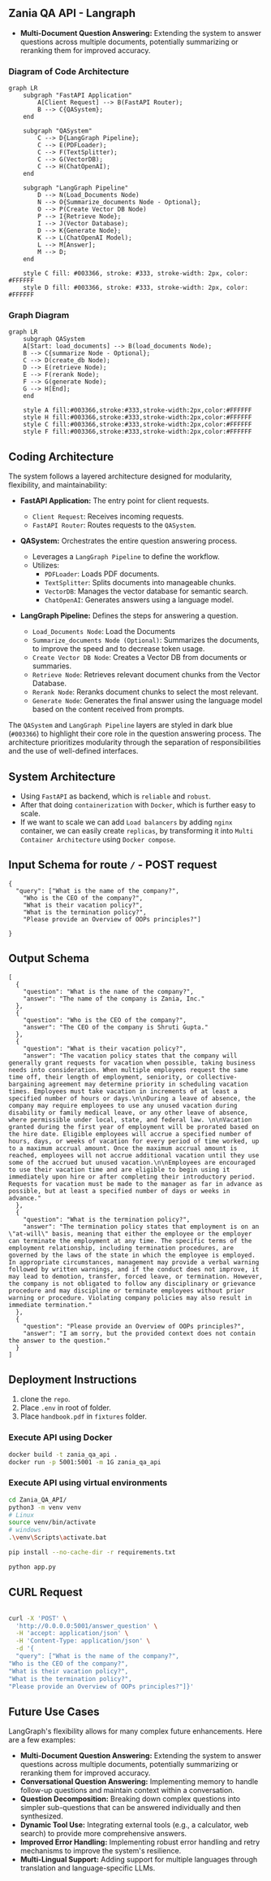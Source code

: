 ## Zania QA API - Langraph

* **Multi-Document Question Answering:** Extending the system to answer questions across multiple documents, potentially summarizing or reranking them for improved accuracy.

### Diagram of Code Architecture

```mermaid
graph LR
    subgraph "FastAPI Application"
        A[Client Request] --> B(FastAPI Router);
        B --> C{QASystem};
    end

    subgraph "QASystem"
        C --> D{LangGraph Pipeline};
        C --> E(PDFLoader);
        C --> F(TextSplitter);
        C --> G(VectorDB);
        C --> H(ChatOpenAI);
    end

    subgraph "LangGraph Pipeline"
        D --> N(Load_Documents Node)
        N --> O{Summarize_documents Node - Optional};
        O --> P(Create Vector DB Node)
        P --> I{Retrieve Node};
        I --> J(Vector Database);
        D --> K{Generate Node};
        K --> L(ChatOpenAI Model);
        L --> M[Answer];
        M --> D;
    end

    style C fill: #003366, stroke: #333, stroke-width: 2px, color: #FFFFFF
    style D fill: #003366, stroke: #333, stroke-width: 2px, color: #FFFFFF
```

### Graph Diagram

```mermaid
graph LR
    subgraph QASystem
    A[Start: load_documents] --> B(load_documents Node);
    B --> C{summarize Node - Optional};
    C --> D(create_db Node);
    D --> E(retrieve Node);
    E --> F(rerank Node);
    F --> G(generate Node);
    G --> H[End];
    end

    style A fill:#003366,stroke:#333,stroke-width:2px,color:#FFFFFF
    style H fill:#003366,stroke:#333,stroke-width:2px,color:#FFFFFF
    style C fill:#003366,stroke:#333,stroke-width:2px,color:#FFFFFF
    style F fill:#003366,stroke:#333,stroke-width:2px,color:#FFFFFF
```

## Coding Architecture

The system follows a layered architecture designed for modularity, flexibility, and maintainability:

*   **FastAPI Application:**  The entry point for client requests.
    *   `Client Request`: Receives incoming requests.
    *   `FastAPI Router`: Routes requests to the `QASystem`.

*   **QASystem:** Orchestrates the entire question answering process.
    *   Leverages a `LangGraph Pipeline` to define the workflow.
    *   Utilizes:
        *   `PDFLoader`: Loads PDF documents.
        *   `TextSplitter`: Splits documents into manageable chunks.
        *   `VectorDB`: Manages the vector database for semantic search.
        *   `ChatOpenAI`: Generates answers using a language model.

*   **LangGraph Pipeline:** Defines the steps for answering a question.
    *   `Load_Documents Node`: Load the Documents
    *   `Summarize_documents Node (Optional)`: Summarizes the documents, to improve the speed and to decrease token usage.
    *   `Create Vector DB Node`: Creates a Vector DB from documents or summaries.
    *   `Retrieve Node`: Retrieves relevant document chunks from the Vector Database.
    *   `Rerank Node`: Reranks document chunks to select the most relevant.
    *   `Generate Node`: Generates the final answer using the language model based on the content received from prompts.

The `QASystem` and `LangGraph Pipeline` layers are styled in dark blue (`#003366`) to highlight their core role in the question answering process. The architecture prioritizes modularity through the separation of responsibilities and the use of well-defined interfaces.

## System Architecture

* Using `FastAPI` as backend, which is `reliable` and `robust`.
* After that doing `containerization` with `Docker`, which is further easy to scale.
* If we want to scale we can add `Load balancers` by adding `nginx` container, we can easily create `replicas`, by
  transforming it into `Multi Container Architecture` using `Docker compose`.

## Input Schema for route `/` - POST request

```
{
  "query": ["What is the name of the company?",
    "Who is the CEO of the company?",
    "What is their vacation policy?",
    "What is the termination policy?",
    "Please provide an Overview of OOPs principles?"]

}
```

## Output Schema

```
[
  {
    "question": "What is the name of the company?",
    "answer": "The name of the company is Zania, Inc."
  },
  {
    "question": "Who is the CEO of the company?",
    "answer": "The CEO of the company is Shruti Gupta."
  },
  {
    "question": "What is their vacation policy?",
    "answer": "The vacation policy states that the company will generally grant requests for vacation when possible, taking business needs into consideration. When multiple employees request the same time off, their length of employment, seniority, or collective-bargaining agreement may determine priority in scheduling vacation times. Employees must take vacation in increments of at least a specified number of hours or days.\n\nDuring a leave of absence, the company may require employees to use any unused vacation during disability or family medical leave, or any other leave of absence, where permissible under local, state, and federal law. \n\nVacation granted during the first year of employment will be prorated based on the hire date. Eligible employees will accrue a specified number of hours, days, or weeks of vacation for every period of time worked, up to a maximum accrual amount. Once the maximum accrual amount is reached, employees will not accrue additional vacation until they use some of the accrued but unused vacation.\n\nEmployees are encouraged to use their vacation time and are eligible to begin using it immediately upon hire or after completing their introductory period. Requests for vacation must be made to the manager as far in advance as possible, but at least a specified number of days or weeks in advance."
  },
  {
    "question": "What is the termination policy?",
    "answer": "The termination policy states that employment is on an \"at-will\" basis, meaning that either the employee or the employer can terminate the employment at any time. The specific terms of the employment relationship, including termination procedures, are governed by the laws of the state in which the employee is employed. In appropriate circumstances, management may provide a verbal warning followed by written warnings, and if the conduct does not improve, it may lead to demotion, transfer, forced leave, or termination. However, the company is not obligated to follow any disciplinary or grievance procedure and may discipline or terminate employees without prior warning or procedure. Violating company policies may also result in immediate termination."
  },
  {
    "question": "Please provide an Overview of OOPs principles?",
    "answer": "I am sorry, but the provided context does not contain the answer to the question."
  }
]
```

## Deployment Instructions

1. clone the `repo`.
2. Place `.env` in root of folder.
3. Place `handbook.pdf` in `fixtures` folder.

### Execute API using Docker

```bash
docker build -t zania_qa_api .
docker run -p 5001:5001 -m 1G zania_qa_api
```

### Execute API using virtual environments

```bash
cd Zania_QA_API/
python3 -m venv venv
# Linux
source venv/bin/activate
# windows
.\venv\Scripts\activate.bat

pip install --no-cache-dir -r requirements.txt

python app.py
```

## CURL Request

```bash

curl -X 'POST' \
  'http://0.0.0.0:5001/answer_question' \
  -H 'accept: application/json' \
  -H 'Content-Type: application/json' \
  -d '{
  "query": ["What is the name of the company?",
"Who is the CEO of the company?",
"What is their vacation policy?",
"What is the termination policy?",
"Please provide an Overview of OOPs principles?"]}'
```

## Future Use Cases

LangGraph's flexibility allows for many complex future enhancements. Here are a few examples:

*   **Multi-Document Question Answering:** Extending the system to answer questions across multiple documents, potentially summarizing or reranking them for improved accuracy.
*   **Conversational Question Answering:** Implementing memory to handle follow-up questions and maintain context within a conversation.
*   **Question Decomposition:** Breaking down complex questions into simpler sub-questions that can be answered individually and then synthesized.
*   **Dynamic Tool Use:** Integrating external tools (e.g., a calculator, web search) to provide more comprehensive answers.
*   **Improved Error Handling:** Implementing robust error handling and retry mechanisms to improve the system's resilience.
*   **Multi-Lingual Support:** Adding support for multiple languages through translation and language-specific LLMs.